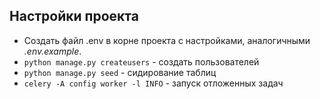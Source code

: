 ## Настройки проекта
+ Создать файл .env в корне проекта с настройками, аналогичными *.env.example*.
+ ``python manage.py createusers`` - создать пользователей
+ ``python manage.py seed`` - сидирование таблиц
+ ``celery -A config worker -l INFO`` - запуск отложенных задач

